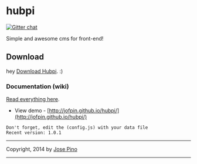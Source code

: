 hubpi 
=====

[![Gitter chat](https://badges.gitter.im/jofpin/hubpi.png)](https://gitter.im/jofpin/hubpi)

Simple and awesome cms for front-end!

## Download

hey [Download Hubpi](https://github.com/jofpin/hubpi/archive/master.zip). :)


### Documentation (wiki)

[Read everything here](https://github.com/jofpin/hubpi/wiki/_pages). 

* View demo - [http://jofpin.github.io/hubpi/](http://jofpin.github.io/hubpi/)

```
Don't forget, edit the (config.js) with your data file
Recent version: 1.0.1
```

-------------

Copyright, 2014 by [Jose Pino](http://twitter.com/jofpin)

-------------
